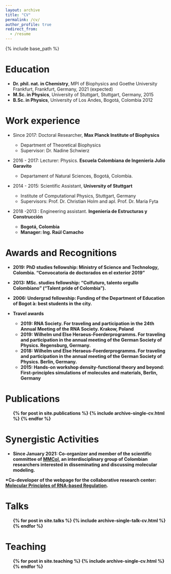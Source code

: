 ```yaml
---
layout: archive
title: "CV"
permalink: /cv/
author_profile: true
redirect_from:
  - /resume
---
```


{% include base_path %}

Education
======
* <b>Dr. phil. nat. in Chemistry</b>, MPI of Biophysics and Goethe University Frankfurt, Frankfurt, Germany, 2021 (expected)
* <b>M.Sc. in Physics</b>, University of Stuttgart, Stuttgart, Germany, 2015
* <b>B.Sc. in Physics</b>, University of Los Andes, Bogotá, Colombia 2012

Work experience
======
* Since 2017: Doctoral Researcher, <b>Max Planck Institute of Biophysics</b>
  * Department of Theoretical Biophysics
  * Supervisor: Dr. Nadine Schwierz

* 2016 - 2017: Lecturer: Physics. <b>Escuela Colombiana de Ingeniería Julio Garavito</b>
  * Departament of Natural Sciences, Bogotá, Colombia.

* 2014 - 2015: Scientific Assistant, <b>University of Stuttgart</b>
  * Institute of Computational Physics, Stuttgart, Germany
  * Supervisors: Prof. Dr. Christian Holm and apl. Prof. Dr. Maria Fyta

* 2018 -2013 : Engineering assistant. <b>Ingeniería de Estructuras y Construcción<b/>
  * Bogotá, Colombia
  * Manager: Ing. Raúl Camacho
  
Awards and Recognitions
======
* 2019: <b>PhD studies fellowship</b>: Ministry of Science and Technology, Colombia. “Convocatoria de doctorados en el exterior 2019”
* 2013: <b>MSc. studies fellowship</b>: “Colfuturo, talento orgullo Colombiano” (“Talent pride of Colombia”).
* 2006: <b>Undergrad fellowship</b>: Funding of the Department of Education of Bogot ́a: best students in the city.

* Travel awards
  * 2019: <b>RNA Society</b>. For traveling and participation in the 24th Annual Meeting of the RNA Society. Krakow, Poland 
  * 2019: <b>Wilhelm und Else Heraeus-Foerderprogramms</b>. For traveling and participation in the annual meeting of the German Society of Physics. Regensburg, Germany.
  * 2018: <b>Wilhelm und Else Heraeus-Foerderprogramms</b>. For traveling and participation in the annual meeting of the German Society of Physics. Berlin, Germany.
  * 2015: <b>Hands-on workshop density-functional theory and beyond</b>: First-principles simulations of molecules and materials, Berlin,
Germany

Publications
======
  <ul>{% for post in site.publications %}
    {% include archive-single-cv.html %}
  {% endfor %}</ul>

Synergistic Activities
======
* Since January 2021: Co-organizer and member of the scientific committee of [MMCol](https://mmcolombia.github.io/equipo.html), an interdisciplinary group of Colombian researchers interested in disseminating and discussing molecular modeling.

*Co-developer of the webpage for the collaborative research center: [Molecular Principles of RNA-based Regulation](https://rna-research.de/). 

Talks
======
  <ul>{% for post in site.talks %}
    {% include archive-single-talk-cv.html %}
  {% endfor %}</ul>
  
Teaching
======
  <ul>{% for post in site.teaching %}
    {% include archive-single-cv.html %}
  {% endfor %}</ul>
  
